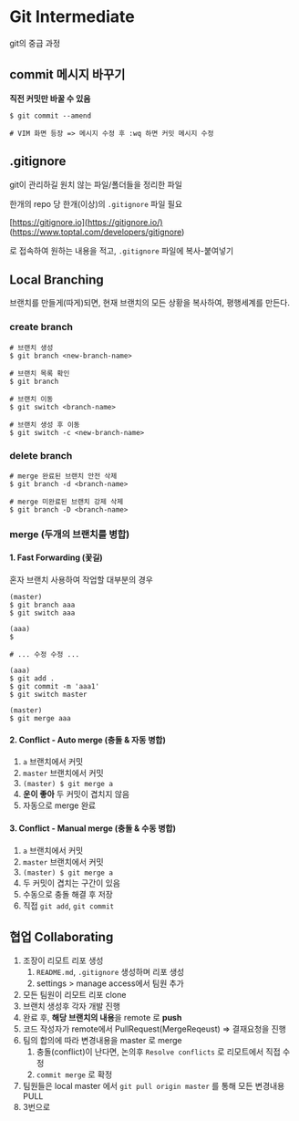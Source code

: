# Git Intermediate

git의 중급 과정

## commit 메시지 바꾸기

**직전 커밋만 바꿀 수 있음**

```
$ git commit --amend

# VIM 화면 등장 => 메시지 수정 후 :wq 하면 커밋 메시지 수정
```

## .gitignore

git이 관리하길 원치 않는 파일/폴더들을 정리한 파일

한개의 repo 당 한개(이상)의 `.gitignore` 파일 필요

[https://gitignore.io](https://gitignore.io/) (https://www.toptal.com/developers/gitignore)

로 접속하여 원하는 내용을 적고, `.gitignore` 파일에 복사-붙여넣기

## Local Branching

브랜치를 만들게(따게)되면, 현재 브랜치의 모든 상황을 복사하여, 평행세계를 만든다.

### create branch

```
# 브랜치 생성
$ git branch <new-branch-name>

# 브랜치 목록 확인
$ git branch

# 브랜치 이동
$ git switch <branch-name>

# 브랜치 생성 후 이동
$ git switch -c <new-branch-name>
```

### delete branch

```
# merge 완료된 브랜치 안전 삭제
$ git branch -d <branch-name>

# merge 미완료된 브랜치 강제 삭제
$ git branch -D <branch-name>
```



### merge (두개의 브랜치를 병합)

#### 1. Fast Forwarding (꽃길)

혼자 브랜치 사용하여 작업할 대부분의 경우

```
(master)
$ git branch aaa
$ git switch aaa

(aaa)
$ 

# ... 수정 수정 ...

(aaa)
$ git add .
$ git commit -m 'aaa1'
$ git switch master

(master)
$ git merge aaa
```

#### 2. Conflict - Auto merge (충돌 & 자동 병합)

1. `a` 브랜치에서 커밋
2. `master` 브랜치에서 커밋
3. `(master) $ git merge a`
4. **운이 좋아** 두 커밋이 겹치지 않음
5. 자동으로 merge 완료

#### 3. Conflict - Manual merge (충돌 & 수동 병합)

1. `a` 브랜치에서 커밋
2. `master` 브랜치에서 커밋
3. `(master) $ git merge a`
4. 두 커밋이 겹치는 구간이 있음
5. 수동으로 충돌 해결 후 저장
6. 직접 `git add`, `git commit`

## 협업 Collaborating

1. 조장이 리모트 리포 생성
   1. `README.md`, `.gitignore` 생성하며 리포 생성
   2. settings > manage access에서 팀원 추가
2. 모든 팀원이 리모트 리포 clone
3. 브랜치 생성후 각자 개발 진행
4. 완료 후, **해당 브랜치의 내용**을 remote 로 **push**
5. 코드 작성자가 remote에서 PullRequest(MergeReqeust) => 결재요청을 진행
6. 팀의 합의에 따라 변경내용을 master 로 merge
   1. 충돌(conflict)이 난다면, 논의후 `Resolve conflicts` 로 리모트에서 직접 수정
   2. `commit merge` 로 확정
7. 팀원들은 local master 에서 `git pull origin master` 를 통해 모든 변경내용 PULL
8. 3번으로